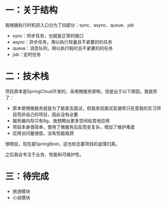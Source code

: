 # 一：关于结构

我根据执行时机将入口分为了四部分：sync、async、queue、job
+ sync：同步任务，也就是正常的接口
+ async：异步任务，用以执行轻量且不紧要的的任务
+ queue：消息队列，用以执行耗时且不紧要的的任务
+ job：定时任务

# 二：技术栈
项目原本是SpringCloud开发的，采用微服务架构，但是出于以下原因，我放弃了：
+ 原本使用微服务就是为了能拿去面试，但我发现面试官通常只在意我的实习项目而非自己的项目，因此没有必要
+ 服务器内存只有8g，我想腾出更多空间给其他应用
+ 项目本身很简单，使用了微服务后反而变复杂，增加了维护难度
+ 应用访问量很低，没有性能瓶颈

很明显，现在是SpringBoot，这也标志着项目的返璞归真。

之后我会专注于业务、性能和可维护性。

# 三：待完成

- 旅游模块
- 小说模块